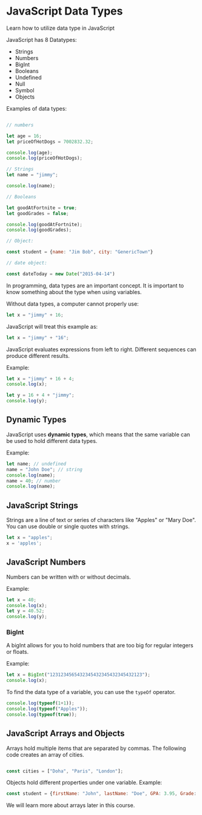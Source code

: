 # JavaScript Data Types
Learn how to utilize data type in JavaScript

JavaScript has 8 Datatypes:

- Strings
- Numbers
- BigInt
- Booleans
- Undefined
- Null
- Symbol
- Objects

Examples of data types:

```javascript

// numbers

let age = 16;
let priceOfHotDogs = 7002832.32;

console.log(age);
console.log(priceOfHotDogs);

// Strings
let name = "jimmy";

console.log(name);

// Booleans

let goodAtFortnite = true;
let goodGrades = false;

console.log(goodAtFortnite);
console.log(goodGrades);

// Object:

const student = {name: "Jim Bob", city: "GenericTown"}

// date object:

const dateToday = new Date("2015-04-14")

```

In programming, data types are an important concept. It is important to know something about the type when using variables.


Without data types, a computer cannot properly use:

```javascript
let x = "jimmy" + 16;

```

JavaScript will treat this example as:

```javascript
let x = "jimmy" + "16";
```

JavaScript evaluates expressions from left to right. Different sequences can produce different results.

Example:

```javascript
let x = "jimmy" + 16 + 4;
console.log(x);

let y = 16 + 4 + "jimmy";
console.log(y);
```


## Dynamic Types

JavaScript uses **dynamic types**, which means that the same variable can be used to hold different data types.

Example:

```javascript
let name; // undefined
name = "John Doe"; // string
console.log(name);
name = 40; // number
console.log(name);
```

## JavaScript Strings

Strings are a line of text or series of characters like "Apples" or "Mary Doe". You can use double or single quotes with strings.

```javascript
let x = "apples";
x = 'apples';
```

## JavaScript Numbers 

Numbers can be written with or without decimals. 

Example:

```javascript
let x = 40;
console.log(x);
let y = 40.52;
console.log(y);
```

### BigInt

A bigInt allows for you to hold numbers that are too big for regular integers or floats.

Example:

```javascript
let x = BigInt("1231234565432345432345432345432123");
console.log(x);

```

To find the data type of a variable, you can use the `typeOf` operator.


```javascript
console.log(typeof(1+1));
console.log(typeof("Apples"));
console.log(typeof(true));
```


## JavaScript Arrays and Objects

Arrays hold multiple items that are separated by commas. The following code creates an array of cities.

```javascript

const cities = ["Doha", "Paris", "London"];
```
Objects hold different properties under one variable. Example:


```javascript
const student = {firstName: "John", lastName: "Doe", GPA: 3.95, Grade: 10};
```

We will learn more about arrays later in this course. 